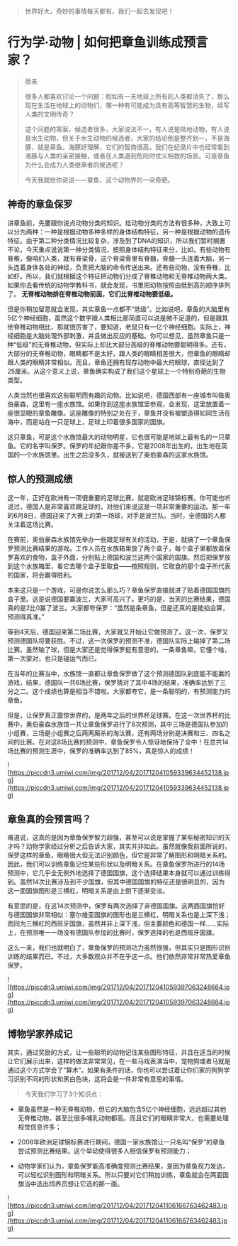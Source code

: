 > 世界好大，奇妙的事情每天都有，我们一起去发现吧！

# 行为学·动物 | 如何把章鱼训练成预言家？

> 徐来
> 
> 很多人都喜欢讨论一个问题：假如有一天地球上所有的人类都消失了，那么现在生活在地球上的动物们，哪一种有可能成为具有高等智慧的生物，续写人类的文明传奇？
> 
> 这个问题的答案，候选者很多，大家说法不一，有人说是陆地动物，有人说是水生动物，但关于水生动物的候选者，大家的结论倒是整齐划一，不是海豚，就是章鱼。海豚好理解，它们的智商很高，我们在纪录片中也经常看到海豚与人类的亲密接触，或者在人类遇到危险时仗义相救的场景。可是章鱼为什么会成为人类继承者的候选呢？
> 
> 今天我就给你说说——章鱼，这个动物界的一朵奇葩。

## 神奇的章鱼保罗

讲章鱼前，先要跟你说点动物分类的知识。给动物分类的方法有很多种，大致上可以分为两种：一种是根据动物多种多样的身体结构特征，另一种是根据动物的遗传特征。由于第二种分类情况比较复杂，涉及到了DNA的知识，所以我们暂时搁置不论，今天重点说说第一种分类情况，按照身体结构特征来分，比如，有些动物有脊椎，像咱们人类，就有脊梁骨，这个脊梁骨里有脊髓，脊髓一头连着大脑，另一头连着身体各处的神经，负责把大脑的命令传送出来。还有些动物，没有脊椎，比如虾。所以，我们就根据这个特征把动物们分成了脊椎动物和无脊椎动物两大类。如果你去看传统的动物学教科书，就会发现，书里把动物按照由低到高的顺序排列了。 **无脊椎动物排在脊椎动物前面，它们比脊椎动物要低级。**

但是你稍加留意就会发现，其实章鱼一点都不“低级”。比如说吧，章鱼的大脑里有5亿个神经细胞，虽然这个数字跟人类相比那简直可以说是微不足道的，但是跟其他脊椎动物相比，那就很厉害了，要知道，老鼠只有一亿个神经细胞。实际上，神经细胞是大脑处理外部刺激，并且做出反应的基础。你可以想见，虽然章鱼只是一种“低级”的无脊椎动物，但实际上却比大部分高级的脊椎动物要聪明得多。还有，大部分的无脊椎动物，眼睛都不是太好，跟人类的眼睛相差很大，但章鱼的眼睛却跟人类的眼睛非常相似。而且，章鱼还拥有现存动物中最大的眼球，直径达到了25厘米。从这个意义上说，章鱼确实构成了我们这个星球上一个特别奇葩的生物类型。

人类当然也很喜欢这些聪明而有趣的动物。比如说吧，德国西部有一座城市叫做奥伯豪森，这里有一座水族馆。如果你到这座水族馆里参观，会发现，这里放置着一座很显眼的章鱼雕像。这座雕像的特别之处在于，章鱼并没有被塑造得如同生活在海中，而是站在一只足球上，足球上印着很多国家的国旗。

这只章鱼，可是这个水族馆最大的动物明星，它也很可能是地球上最有名的一只章鱼。它的名字叫保罗。保罗的年纪跟你差不多，它是2008年出生的，出生地在英国的一个水族馆里。出生之后没多久，就被送到了奥伯豪森的这家水族馆。

## 惊人的预测成绩

这一年，正好在欧洲有一项很重要的足球比赛，就是欧洲足球锦标赛。你可能也听说过，德国人是非常喜欢踢足球的，对他们来说这是一项非常重要的运动。那一年的6月8日，德国迎来了大赛上的第一场球，对手是波兰队。当时，全德国的人都关注着这场比赛。

在赛前，奥伯豪森水族馆先举办一些跟足球有关的活动，于是，就搞了一个章鱼保罗预测比赛结果的游戏。工作人员在水族箱里放了两个盒子，每个盒子里都放着保罗喜欢的食物，盒子外面，分别贴上德国和波兰这两个国家的国旗。然后把保罗放到这个水族箱里，看它去哪个盒子里取食——按照规则，它取食的那个盒子所代表的国家，将会赢得胜利。

本来这只是一个游戏，可是你说怎么那么巧？章鱼保罗直接就进了贴着德国国旗的盒子里。这是说德国要赢波兰，大家可高兴了。更巧的是，当天的比赛结果，德国真的是2比0赢了波兰。大家都夸保罗：“虽然是条章鱼，但是还真的是能掐会算，预测得真准。”

等到4天后，德国迎来第二场比赛，大家就又开始让它做预测了。这一次，保罗又预测德国队将要获胜。不过，这一次保罗的预测不准，德国队实际上输掉了第二场比赛。虽然输了球，但是大家还是觉得保罗挺有意思的，一条章鱼嘛，它懂个啥，第一次蒙对，也只是碰运气而已。

在当年的比赛当中，水族馆一直都让章鱼保罗做了这个预测德国队到底能不能赢的游戏，结果，德国队一共6场比赛，保罗猜对了其中4场的结果，准确率达到了三分之二。这个成绩也算是相当不错啦。大家都夸它，是一条聪明的，有预测能力的章鱼。

但是，让保罗真正震惊世界的，是两年之后的世界杯足球赛。在这一次世界杯的比赛中，奥伯豪森水族馆一共让章鱼保罗进行了8次预测，其中三场是德国队参加的小组赛，三场是小组赛之后两两厮杀的淘汰赛，还有两场分别是决赛和三、四名之间的比赛。在对这8场比赛的预测中，章鱼保罗令人惊讶地保持了全中！在总共14场比赛的预测生涯中，保罗的准确率达到了85%，真是惊人的成绩！

![https://piccdn3.umiwi.com/img/201712/04/201712041059339634452138.jpg](https://piccdn3.umiwi.com/img/201712/04/201712041059339634452138.jpg)

## 章鱼真的会预言吗？

难道说，这真的是因为章鱼保罗智力超强，甚至可以说是掌握了某些秘密知识的天才吗？动物学家经过分析之后告诉大家，其实并非如此。虽然就像我前面所说的，保罗这样的章鱼，眼睛很大但无法识别颜色，但它是非常了解图形和明暗关系的。因此，我们可以训练章鱼记住某些形状以及明暗关系。在章鱼保罗所进行的14场预测中，它几乎全无例外地选择了德国国旗，这个选择结果本身就可以通过训练得到。虽然14次比赛涉及到不少国旗，但其中德国国旗的特征还是很明显的，因为这一面国旗图形是三横杠，明暗关系是由上倒下逐渐变淡。

有意思的是，在这14次预测中，保罗有两次选择了非德国国旗。这两面国旗恰好与德国国旗非常相似：塞尔维亚国旗的图形也是三横杠，明暗关系也是上深下浅；而同为三横杠的西班牙国旗，虽然并非上深下浅，但主要颜色和德国一样……实际上，在预测唯一一场没有德国队参加的比赛时，保罗选择的也是西班牙国旗。

这么一来，我们也就明白了，章鱼保罗的预测功力虽然很强，但其实只是图形识别训练的结果而已。不过，大多数观众并不在乎这一点。他们依然非常非常热爱章鱼保罗。

![https://piccdn3.umiwi.com/img/201712/04/201712041059397063248664.jpg](https://piccdn3.umiwi.com/img/201712/04/201712041059397063248664.jpg)

## 博物学家养成记

其实，通过奖励的方式，让一些聪明的动物记住某些图形特征，并且在适当的时候让它们展示出来，这样的做法非常常见，在一些马戏表演当中，宠物狗或者马就是通过这个方式学会了“算术”。如果有条件的话，你也可以尝试着让你们家的狗狗学习识别不同的形状和黑白色块，这将会是一件非常有意思的事情。

> 今天我们学习了3个知识点：

* 章鱼虽然是一种无脊椎动物，但它的大脑包含5亿个神经细胞，远远超过其他无脊椎动物，甚至比很多哺乳动物都高。而且它们的眼睛非常大，也需要处理视觉信息许多；

* 2008年欧洲足球锦标赛进行期间，德国一家水族馆让一只名叫“保罗”的章鱼尝试预测比赛结果。这个举动使得很多人相信保罗有预测能力；

* 动物学家们认为，章鱼保罗能高准确度预测比赛结果，是因为章鱼视力发达，可以轻松识别图形和明暗关系。所以只要对它们稍加训练，章鱼就会在两面国旗当中选出饲养员想让它选的那一面。

![https://piccdn3.umiwi.com/img/201712/04/201712041106166763462483.jpg](https://piccdn3.umiwi.com/img/201712/04/201712041106166763462483.jpg)

---
